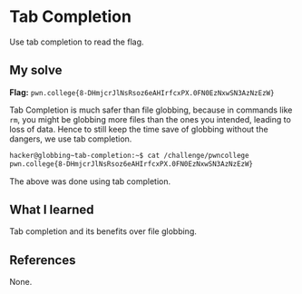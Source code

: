 # Tab Completion
Use tab completion to read the flag.

## My solve
**Flag:** `pwn.college{8-DHmjcrJlNsRsoz6eAHIrfcxPX.0FN0EzNxwSN3AzNzEzW}`

Tab Completion is much safer than file globbing, because in commands like `rm`, you might be globbing more files than the ones you intended, leading to loss of data. Hence to still keep the time save of globbing without the dangers, we use tab completion.

```bash
hacker@globbing~tab-completion:~$ cat /challenge/pwncollege​ 
pwn.college{8-DHmjcrJlNsRsoz6eAHIrfcxPX.0FN0EzNxwSN3AzNzEzW}
```
The above was done using tab completion.

## What I learned
Tab completion and its benefits over file globbing.

## References 
None.